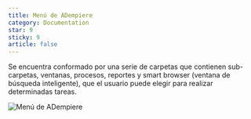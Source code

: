 ```yaml
---
title: Menú de ADempiere
category: Documentation
star: 9
sticky: 9
article: false
---
```


Se encuentra conformado por una serie de carpetas que contienen sub-carpetas, ventanas, procesos, reportes y smart browser (ventana de búsqueda inteligente), que el usuario puede elegir para realizar determinadas tareas.

![Menú de ADempiere](/assets/img/docs/basic-rules/menu.png)